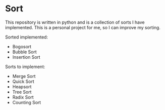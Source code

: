 # Sort 

This repository is written in python and is a collection of sorts I have implemented. This is a personal project for me, so I can improve my sorting.   
    
Sorted implemented:   
    
- Bogosort
- Bubble Sort
- Insertion Sort
   
    
Sorts to implement:   
   
- Merge Sort
- Quick Sort
- Heapsort
- Tree Sort
- Radix Sort
- Counting Sort